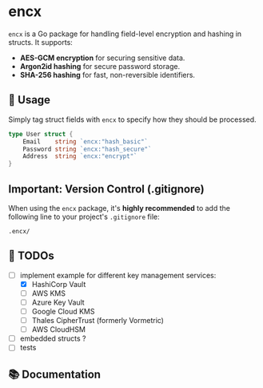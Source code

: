 # encx

`encx` is a Go package for handling field-level encryption and hashing in structs. It supports:

- **AES-GCM encryption** for securing sensitive data.
- **Argon2id hashing** for secure password storage.
- **SHA-256 hashing** for fast, non-reversible identifiers.

## 🚀 Usage

Simply tag struct fields with `encx` to specify how they should be processed.

```go
type User struct {
    Email    string `encx:"hash_basic"`
    Password string `encx:"hash_secure"`
    Address  string `encx:"encrypt"`
}
``````

## Important: Version Control (.gitignore)

When using the `encx` package, it's **highly recommended** to add the following line to your project's `.gitignore` file:

```gitignore
.encx/
```

## 🚧 TODOs

- [ ] implement example for different key management services: 
    - [X] HashiCorp Vault
    - [ ] AWS KMS
    - [ ] Azure Key Vault
    - [ ] Google Cloud KMS
    - [ ] Thales CipherTrust (formerly Vormetric)
    - [ ] AWS CloudHSM
- [ ] embedded structs ?
- [ ] tests

## 📚 Documentation

